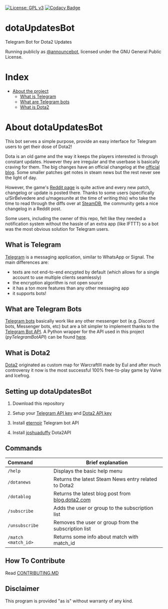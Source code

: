[![License: GPL v3](https://img.shields.io/badge/License-GPL%20v3-blue.svg)](https://www.gnu.org/licenses/gpl-3.0)
[![Codacy Badge](https://api.codacy.com/project/badge/Grade/ba82c2f871a44d3db708b88abeed5f7a)](https://www.codacy.com/app/zachkont/dotaUpdatesBot?utm_source=github.com&amp;utm_medium=referral&amp;utm_content=zachkont/dotaUpdatesBot&amp;utm_campaign=Badge_Grade)

# dotaUpdatesBot

Telegram Bot for Dota2 Updates

Running publicly as [@announcebot](http://telegram.me/announcebot), licensed under the GNU General Public License.

# Index

- [About the project](#about-dotaupdatesbot)
  - [What is Telegram](#what-is-telegram)
  - [What are Telegram bots](#what-are-telegram-bots)
  - [What is Dota2](#what-is-dota2)

# About dotaUpdatesBot

This bot serves a simple purpose, provide an easy interface for Telegram users to get their dose of Dota2!

Dota is an old game and the way it keeps the players interested is through constant updates. However they are irregular and the userbase is basically craving for them. The big changes have an official changelog at the [official blog](https://blog.dota2.com). Some smaller patches get notes in steam news but the rest never see the light of day.

However, the game's [Reddit page](https://www.reddit.com/r/DotA2/) is quite active and every new patch, changelog or update is posted there. Thanks to some users (specifically u/SirBelvedere and u/magesunite at the time of writing this) who take the time to read through the diffs over at [SteamDB](https://steamdb.info/patchnotes/), the community gets a nice changelog in a Reddit post.

Some users, including the owner of this repo, felt like they needed a notification system without the hassle of an extra app (like IFTTT) so a bot was the most obvious solution for Telegram users.

## What is Telegram

[Telegram](https://telegram.org/) is a messaging application, similar to WhatsApp or Signal. The main differences are:

- texts are not end-to-end encypted by default (which allows for a single account to use multiple clients seamlessly)
- the encryption algorithm is not open source
- it has a ton more features than any other messaging app
- it supports bots!

## What are Telegram Bots

[Telegram bots](https://core.telegram.org/bots) basically work like any other messenger bot (e.g. Discord bots, Messenger bots, etc) but are a bit simpler to implement thanks to the [Telegram Bot API](https://core.telegram.org/bots/api). A Python wrapper for the API used in this project (*pyTelegramBotAPI*) can be found [here](https://github.com/eternnoir/pyTelegramBotAPI/).

## What is Dota2

[Dota2](https://www.dota2.com) originated as custom map for WarcraftIII made by Eul and after much controversy it now is the most successful 100% free-to-play game by Valve and Icefrog.

## Setting up dotaUpdatesBot

1. Download this repository

2. Setup your [Telegram API key](https://core.telegram.org/api/obtaining_api_id) and [Dota2 API key](https://dota2api.readthedocs.io/en/latest/tutorial.html#getting-an-api-key)

3. Install [eternoir](https://github.com/eternnoir/pyTelegramBotAPI/) Telegram bot API

4. Install [joshuaduffy](https://github.com/joshuaduffy/dota2api) Dota2API

## Commands

|Command | Brief explanation|
:----------------| -------------
|`/help`|Displays the basic help menu|
|`/dotanews`|Returns the latest Steam News entry related to Dota2 |
|`/dotablog`|Returns the latest blog post from [blog.dota2.com](https://blog.dota2.com)|
|`/subscribe`|Adds the user or group to the subscription list|
|`/unsubscribe`|Removes the user or group from the subscription list|
|`/match <match_id>`|Returns some info about match with match_id|

## How To Contribute

Read [CONTRIBUTING.MD](https://github.com/zachkont/dotaUpdatesBot/blob/master/CONTRIBUTING.md#how-to-contribute)

## Disclaimer

This program is provided "as is" without warranty of any kind.
